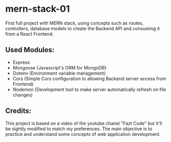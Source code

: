 # mern-stack-01

First full project with MERN stack, using concepts such as routes, controllers, database models to create the Backend API and consuming it from a React Frontend.

## Used Modules:

* Express
* Mongoose (Javascript's ORM for MongoDB)
* Dotenv (Environment variable management)
* Cors (Simple Cors configuration to allowing Backend server access from Frontend)
* Nodemon (Development tool to make server automatically refresh on file changes)

## Credits:

This project is based on a video of the youtube chanel "Fazt Code" but it'll be sightly modified to match my preferences. The main objective is to practice and understand some concepts of web application development.
